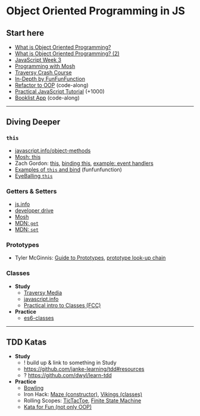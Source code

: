 # Object Oriented Programming in JS

## Start here

* [What is Object Oriented Programming?](https://www.youtube.com/watch?v=rlLuL3jYLvA)
* [What is Object Oriented Programming? (2)](https://www.youtube.com/watch?v=CXnnw9rQH5I)
* [JavaScript Week 3](https://github.com/pixel2code/JavaScript/Week3/README.md)
* [Programming with Mosh](https://www.youtube.com/watch?v=PFmuCDHHpwk)
* [Traversy Crash Course](https://www.youtube.com/watch?v=vDJpGenyHaA)
* [In-Depth by FunFunFunction](https://www.youtube.com/playlist?list=PL0zVEGEvSaeHBZFy6Q8731rcwk0Gtuxub)
* [Refactor to OOP](https://www.youtube.com/watch?v=rlLuL3jYLvA) (code-along)
* [Practical JavaScript Tutorial](https://watchandcode.com/p/practical-javascript) (+1000)
* [Booklist App](https://www.youtube.com/watch?v=JaMCxVWtW58) (code-along)


---

## Diving Deeper

### `this`

- [javascript.info/object-methods](https://javascript.info/object-methods)
- [Mosh: this](https://www.youtube.com/watch?v=gvicrj31JOM)
- Zach Gordon: [this](https://www.youtube.com/watch?v=2qMKjWf1KdE), [binding this](https://www.youtube.com/watch?v=73aAyap_88w), [example: event handlers](https://www.youtube.com/watch?v=sxRnmKldiBs)
- [Examples of `this` and bind](https://www.youtube.com/watch?v=PIkA60I0dKU) (funfunfunction)
- [EyeBalling `this`](https://gist.github.com/zcaceres/2a4ac91f9f42ec0ef9cd0d18e4e71262)

### Getters & Setters

- [js.info](https://javascript.info/property-accessors)
- [developer drive](https://www.developerdrive.com/javascript-getters-setters/)
- [Mosh](https://www.youtube.com/watch?v=bl98dm7vJt0)
- [MDN: `get`](https://developer.mozilla.org/en-US/docs/Web/JavaScript/Reference/Functions/get)
- [MDN: `set`](https://developer.mozilla.org/en-US/docs/Web/JavaScript/Reference/Functions/set)

### Prototypes

- Tyler McGinnis: [Guide to Prototypes](https://www.youtube.com/watch?v=XskMWBXNbp0&list=PLqrUy7kON1meuCvGp2D6yTglZhPTT_s_f),  [prototype look-up chain](https://www.youtube.com/watch?v=MiKdRJc4ooE&list=PLqrUy7kON1meuCvGp2D6yTglZhPTT_s_f&index=5)

### Classes

- **Study**
  - [Traversy Media](https://www.youtube.com/watch?v=RBLIm5LMrmc)
  - [javascript.info](https://javascript.info/class)
  - [Practical intro to Classes (FCC)](https://www.youtube.com/watch?v=2ZphE5HcQPQ)
- **Practice**
   - [es6-classes](https://github.com/pixel2code/es6-classes)

---

## TDD Katas

- **Study**
  - ! build up & link to something in Study
  - https://github.com/janke-learning/tdd#resources
  - ? https://github.com/dwyl/learn-tdd
- **Practice**
  - [Bowling](https://github.com/codicepulito/tdd-js-tutorial-bowling)
  - Iron Hack: [Maze (constructor)](https://github.com/ironhack-labs/lab-javascript-maze), [Vikings (classes)](https://github.com/ironhack-labs/lab-javascript-vikings)
  - Rolling Scopes: [TicTacToe](https://github.com/rolling-scopes-school/tic-tac-toe), [Finite State Machine](https://github.com/rolling-scopes-school/finite-state-machine)
  - [Kata for Fun (not only OOP)](https://github.com/edsonha/kata-for-fun)
